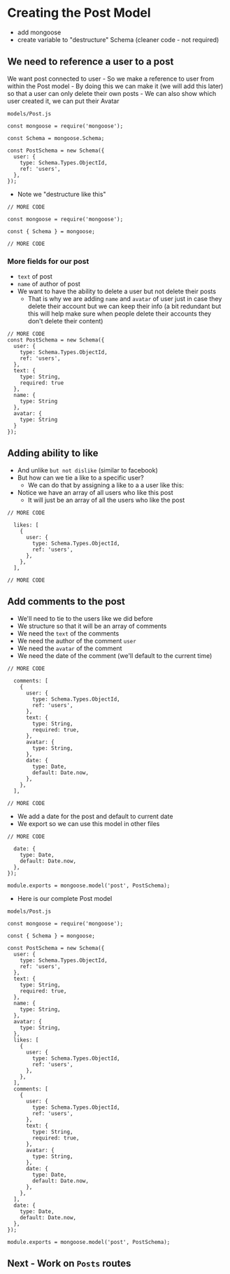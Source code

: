 # Creating the Post Model
* add mongoose
* create variable to "destructure" Schema (cleaner code - not required)

## We need to reference a user to a post
We want post connected to user
    - So we make a reference to user from within the Post model
    - By doing this we can make it (we will add this later) so that a user can only delete their own posts
    - We can also show which user created it, we can put their Avatar

`models/Post.js`

```
const mongoose = require('mongoose');

const Schema = mongoose.Schema;

const PostSchema = new Schema({
  user: {
    type: Schema.Types.ObjectId,
    ref: 'users',
  },
});
```

* Note we "destructure like this"

```
// MORE CODE

const mongoose = require('mongoose');

const { Schema } = mongoose;

// MORE CODE
```

### More fields for our post
* `text` of post
* `name` of author of post
* We want to have the ability to delete a user but not delete their posts
    - That is why we are adding `name` and `avatar` of user just in case they delete their account but we can keep their info (a bit redundant but this will help make sure when people delete their accounts they don't delete their content)

```
// MORE CODE
const PostSchema = new Schema({
  user: {
    type: Schema.Types.ObjectId,
    ref: 'users',
  },
  text: {
    type: String,
    required: true
  },
  name: {
    type: String
  },
  avatar: {
    type: String
  }
});
```

## Adding ability to like
* And unlike `but not dislike` (similar to facebook)
* But how can we tie a like to a specific user?
    - We can do that by assigning a like to a a user like this:
* Notice we have an array of all users who like this post
    - It will just be an array of all the users who like the post

```
// MORE CODE

  likes: [
    {
      user: {
        type: Schema.Types.ObjectId,
        ref: 'users',
      },
    },
  ],

// MORE CODE
```

## Add comments to the post
* We'll need to tie to the users like we did before
* We structure so that it will be an array of comments
* We need the `text` of the comments
* We need the author of the comment `user`
* We need the `avatar` of the comment
* We need the date of the comment (we'll default to the current time)

```
// MORE CODE

  comments: [
    {
      user: {
        type: Schema.Types.ObjectId,
        ref: 'users',
      },
      text: {
        type: String,
        required: true,
      },
      avatar: {
        type: String,
      },
      date: {
        type: Date,
        default: Date.now,
      },
    },
  ],

// MORE CODE
```

* We add a date for the post and default to current date
* We export so we can use this model in other files

```
// MORE CODE

  date: {
    type: Date,
    default: Date.now,
  },
});

module.exports = mongoose.model('post', PostSchema);
```

* Here is our complete Post model

`models/Post.js`

```
const mongoose = require('mongoose');

const { Schema } = mongoose;

const PostSchema = new Schema({
  user: {
    type: Schema.Types.ObjectId,
    ref: 'users',
  },
  text: {
    type: String,
    required: true,
  },
  name: {
    type: String,
  },
  avatar: {
    type: String,
  },
  likes: [
    {
      user: {
        type: Schema.Types.ObjectId,
        ref: 'users',
      },
    },
  ],
  comments: [
    {
      user: {
        type: Schema.Types.ObjectId,
        ref: 'users',
      },
      text: {
        type: String,
        required: true,
      },
      avatar: {
        type: String,
      },
      date: {
        type: Date,
        default: Date.now,
      },
    },
  ],
  date: {
    type: Date,
    default: Date.now,
  },
});

module.exports = mongoose.model('post', PostSchema);
```

## Next - Work on `Posts` routes
